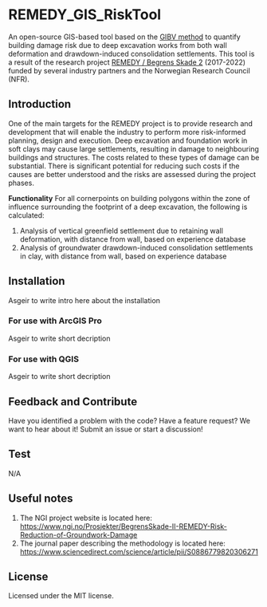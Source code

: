 # REMEDY_GIS_RiskTool
An open-source GIS-based tool based on the [GIBV method](https://www.sciencedirect.com/science/article/pii/S0886779820306271) to quantify building damage risk due to deep excavation works from both wall deformation and drawdown-induced consolidation settlements. This tool is a result of the research project [REMEDY / Begrens Skade 2](https://www.sciencedirect.com/science/article/pii/S0886779820306271) (2017-2022) funded by several industry partners and the Norwegian Research Council (NFR). 

## Introduction
One of the main targets for the REMEDY project is to provide research and development that will enable the industry to perform more risk-informed planning, design and execution. Deep excavation and foundation work in soft clays may cause large settlements, resulting in damage to neighbouring buildings and structures. The costs related to these types of damage can be substantial. There is significant potential for reducing such costs if the causes are better understood and the risks are assessed during the project phases. 

**Functionality**
For all cornerpoints on building polygons within the zone of influence surrounding the footprint of a deep excavation, the following is calculated:
1. Analysis of vertical greenfield settlement due to retaining wall deformation, with distance from wall, based on experience database
2. Analysis of groundwater drawdown-induced consolidation settlements in clay, with distance from wall, based on experience database 

## Installation
Asgeir to write intro here about the installation

### For use with ArcGIS Pro
Asgeir to write short decription

### For use with QGIS
Asgeir to write short decription

## Feedback and Contribute
Have you identified a problem with the code? Have a feature request? We want to hear about it!
Submit an issue or start a discussion!

## Test
N/A

## Useful notes
1. The NGI project website is located here: https://www.ngi.no/Prosjekter/BegrensSkade-II-REMEDY-Risk-Reduction-of-Groundwork-Damage
2. The journal paper describing the methodology is located here: https://www.sciencedirect.com/science/article/pii/S0886779820306271

## License
Licensed under the MIT license.
